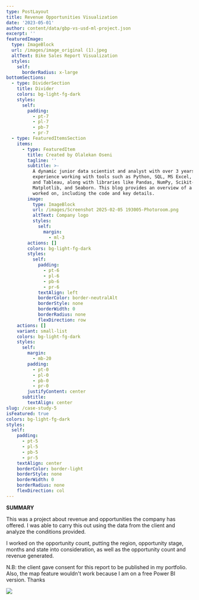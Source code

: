 ```yaml
---
type: PostLayout
title: Revenue Opportunities Visualization
date: '2023-05-01'
author: content/data/gbp-vs-usd-ml-project.json
excerpt: ''
featuredImage:
  type: ImageBlock
  url: /images/image_original (1).jpeg
  altText: Bike Sales Report Visualization
  styles:
    self:
      borderRadius: x-large
bottomSections:
  - type: DividerSection
    title: Divider
    colors: bg-light-fg-dark
    styles:
      self:
        padding:
          - pt-7
          - pl-7
          - pb-7
          - pr-7
  - type: FeaturedItemsSection
    items:
      - type: FeaturedItem
        title: Created by Olalekan Oseni
        tagline: ''
        subtitle: >-
          A dynamic junior data scientist and analyst with over 3 years of
          experience working with tools such as Python, SQL, MS Excel, Power BI,
          and Tableau, along with libraries like Pandas, NumPy, Scikit-Learn,
          Matplotlib, and Seaborn. This blog provides an overview of a project I
          worked on, including the code and key details.
        image:
          type: ImageBlock
          url: /images/Screenshot 2025-02-05 193005-Photoroom.png
          altText: Company logo
          styles:
            self:
              margin:
                - ml-3
        actions: []
        colors: bg-light-fg-dark
        styles:
          self:
            padding:
              - pt-6
              - pl-6
              - pb-6
              - pr-6
            textAlign: left
            borderColor: border-neutralAlt
            borderStyle: none
            borderWidth: 0
            borderRadius: none
            flexDirection: row
    actions: []
    variant: small-list
    colors: bg-light-fg-dark
    styles:
      self:
        margin:
          - mb-20
        padding:
          - pt-0
          - pl-0
          - pb-0
          - pr-0
        justifyContent: center
      subtitle:
        textAlign: center
slug: /case-study-5
isFeatured: true
colors: bg-light-fg-dark
styles:
  self:
    padding:
      - pt-5
      - pl-5
      - pb-5
      - pr-5
    textAlign: center
    borderColor: border-light
    borderStyle: none
    borderWidth: 0
    borderRadius: none
    flexDirection: col
---
```

**SUMMARY**

This was a project about revenue and opportunities the company has offered. I was able to carry this out using the data from the client and analyze the conditions provided.

I worked on the opportunity count, putting the region, opportunity stage, months and state into consideration, as well as the opportunity count and revenue generated.

N.B: the client gave consent for this report to be published in my portfolio. Also, the map feature wouldn't work because I am on a free Power BI version. Thanks

![](/images/image_original%20\(2\).jpeg)
